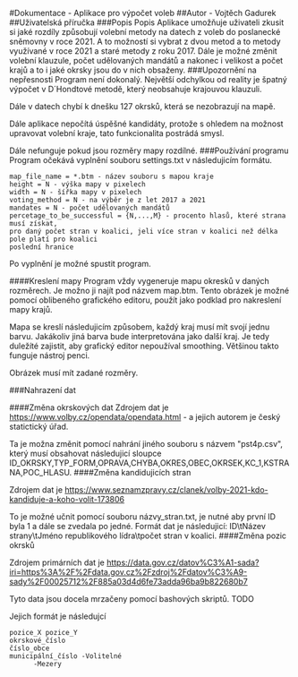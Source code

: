 ﻿#Dokumentace - Aplikace pro výpočet voleb
##Autor - Vojtěch Gadurek
##Uživatelská příručka
###Popis
Popis
Aplikace umožňuje uživateli zkusit si jaké rozdíly způsobují volební metody na datech z voleb do 
poslanecké sněmovny v roce 2021. A to možností si vybrat z dvou metod a to metody využívané
v roce 2021 a staré metody z roku 2017. Dále je možné změnit volební klauzule, počet
udělovaných mandátů a nakonec i velikost a počet krajů a to i jaké okrsky jsou do v nich obsaženy.
###Upozornění na nepřesnosti
Program není dokonalý. Největší odchylkou od reality je špatný výpočet v D´Hondtové metodě,
který neobsahuje krajouvou klauzuli.

Dále v datech chybí k dnešku 127 okrsků, která se 
nezobrazují na mapě.

Dále aplikace nepočítá úspěšné kandidáty, protože s ohledem na možnost upravovat volební
kraje, tato funkcionalita postrádá smysl.

Dále nefunguje pokud jsou rozměry mapy rozdílné.
###Používání programu
Program očekává vyplnění souboru settings.txt v následujicím formátu.
```
map_file_name = *.btm - název souboru s mapou kraje
height = N - výška mapy v pixelech
width = N - šířka mapy v pixelech
voting_method = N - na výběr je z let 2017 a 2021
mandates = N - počet udělovaných mandátů
percetage_to_be_successful = {N,...,M} - procento hlasů, které strana musí získat, 
pro daný počet stran v koalici, jeli více stran v koalici než délka pole platí pro koalici
poslední hranice
 ```
Po vyplnění je možné spustit program.

####Kreslení mapy
Program vždy vygeneruje mapu okresků v daných rozměrech. Je možno ji najít pod názvem map.btm.
Tento obrázek je možné pomocí oblibeného grafického editoru, použít jako podklad pro nakreslení mapy krajů.

Mapa se kreslí následujicím způsobem, každý kraj musí mít svojí jednu barvu. Jakákoliv jiná barva bude
interpretována jako další kraj. Je tedy duležíté zajistit, aby grafický editor nepoužíval smoothing.
Většinou takto funguje nástroj penci.

Obrázek musí mít zadané rozměry.

###Nahrazení dat

####Změna okrskových dat
Zdrojem dat je https://www.volby.cz/opendata/opendata.html - a jejich autorem je český statictický úřad.

Ta je možna změnit pomocí nahrání jiného souboru s názvem "pst4p.csv", který musí
obsahovat následujicí sloupce ID_OKRSKY,TYP_FORM,OPRAVA,CHYBA,OKRES,OBEC,OKRSEK,KC_1,KSTRANA,POC_HLASU.
####Změna kandidujicích stran

Zdrojem dat je https://www.seznamzpravy.cz/clanek/volby-2021-kdo-kandiduje-a-koho-volit-173806

To je možné učnit pomocí souboru názvy_stran.txt, je nutné aby první ID byla 1 a dále
se zvedala po jedné.
Formát dat je následujicí: ID\tNázev strany\tJméno republikového lídra\tpočet stran v koalici.
####Změna pozic okrsků

Zdrojem primárních dat je https://data.gov.cz/datov%C3%A1-sada?iri=https%3A%2F%2Fdata.gov.cz%2Fzdroj%2Fdatov%C3%A9-sady%2F00025712%2F885a03d4d6fe73adda96ba9b822680b7

Tyto data jsou docela mrzačeny pomocí bashových skriptů. TODO

Jejich formát je následujcí
```
pozice_X pozice_Y
okrskové_číslo
číslo_obce
municipální_číslo -Volitelné
      -Mezery
```

      
